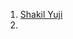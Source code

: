 1. [Shakil Yuji](https://www.youtube.com/watch?v=pxRW5rS5AMY&list=PLq1kE3IvmqQ61uZyJUJj0zG-OF-CE4fLa)
2. 